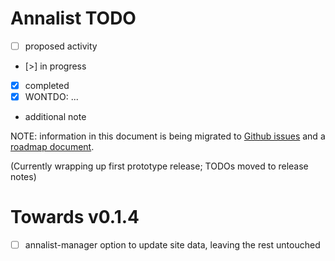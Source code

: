 # Annalist TODO

   - [ ] proposed activity
   - [>] in progress
   * [x] completed
   * [x] WONTDO: ...
   * additional note

NOTE: information in this document is being migrated to [Github issues](https://github.com/gklyne/annalist/issues) and a [roadmap document](roadmap.md).

(Currently wrapping up first prototype release;  TODOs moved to release notes)

# Towards v0.1.4

- [ ] annalist-manager option to update site data, leaving the rest untouched
